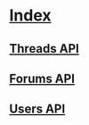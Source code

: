 # [Index](index.md)
## [Threads API](ApiThreads.md)
## [Forums API](ApiForums.md)
## [Users API](ApiUsers.md)